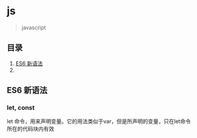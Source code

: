 # js
> javascript

## 目录

1. [ES6 新语法](#ES6-新语法)
2. []()



## ES6 新语法

### let, const


let 命令，用来声明变量。它的用法类似于var，但是所声明的变量，只在let命令所在的代码块内有效
